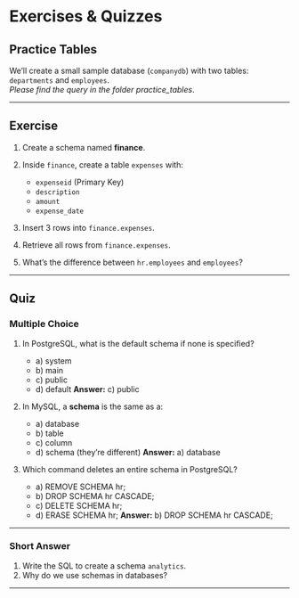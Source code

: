 # Exercises & Quizzes

## Practice Tables

We’ll create a small sample database (`companydb`) with two tables: `departments` and `employees`.  
*Please find the query in the folder practice_tables*.

---

## Exercise

1. Create a schema named **finance**.
2. Inside `finance`, create a table `expenses` with:

   * `expenseid` (Primary Key)
   * `description`
   * `amount`
   * `expense_date`
3. Insert 3 rows into `finance.expenses`.
4. Retrieve all rows from `finance.expenses`.
5. What’s the difference between `hr.employees` and `employees`?

---

## Quiz

### Multiple Choice

1. In PostgreSQL, what is the default schema if none is specified?

   * a) system
   * b) main
   * c) public
   * d) default
     **Answer:** c) public

2. In MySQL, a **schema** is the same as a:

   * a) database
   * b) table
   * c) column
   * d) schema (they’re different)
     **Answer:** a) database

3. Which command deletes an entire schema in PostgreSQL?

   * a) REMOVE SCHEMA hr;
   * b) DROP SCHEMA hr CASCADE;
   * c) DELETE SCHEMA hr;
   * d) ERASE SCHEMA hr;
     **Answer:** b) DROP SCHEMA hr CASCADE;

---

### Short Answer

1. Write the SQL to create a schema `analytics`.
2. Why do we use schemas in databases?

---
